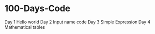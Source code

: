 # 100-Days-Code
Day 1 Hello world 
Day 2 Input name code 
Day 3 Simple Expression 
Day 4 Mathematical tables
